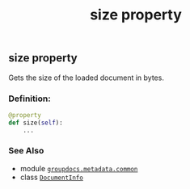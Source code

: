 ﻿---
title: size property
second_title: GroupDocs.Metadata for Python via .NET API References
description: 
type: docs
url: /python-net/groupdocs.metadata.common/documentinfo/size/
is_root: false
weight: 70
---

## size property


Gets the size of the loaded document in bytes.
### Definition:
```python
@property
def size(self):
    ...
```

### See Also
* module [`groupdocs.metadata.common`](../../)
* class [`DocumentInfo`](/metadata/python-net/groupdocs.metadata.common/documentinfo)
